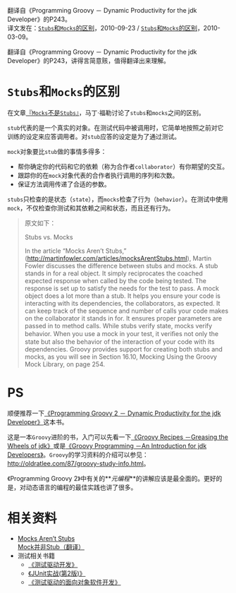 翻译自《Programming Groovy － Dynamic Productivity for the jdk Developer》的P243。  
译文发在：[`Stubs`和`Mocks`的区别](http://oldratlee.com/76/tech/java/stubs-vs-mocks.html)，2010-09-23 / [`Stubs`和`Mocks`的区别](http://blog.csdn.net/oldrat/archive/2010/03/09/5359198.aspx)，2010-03-09。

翻译自《Programming Groovy － Dynamic Productivity for the jdk Developer》的P243，讲得言简意赅，值得翻译出来理解。

`Stubs`和`Mocks`的区别
======================

在文章[『`Mocks`不是`Stubs`』](http://martinfowler.com/articles/mocksArentStubs.html)，马丁·福勒讨论了`stubs`和`mocks`之间的区别。

`stub`代表的是一个真实的对象。在测试代码中被调用时，它简单地按照之前对它训练的设定来应答调用者。对`stub`应答的设定是为了通过测试。

`mock`对象要比`stub`做的事情多得多：

- 帮你确定你的代码和它的依赖（称为合作者`collaborator`）有你期望的交互。
- 跟踪你的在`mock`对象代表的合作者执行调用的序列和次数。
- 保证方法调用传递了合适的参数。

`stubs`只检查的是状态（`state`），而`mocks`检查了行为（`behavior`）。在测试中使用`mock`，不仅检查你测试和其依赖之间和状态，而且还有行为。

> 原文如下：
> 
> Stubs vs. Mocks
> 
> In the article “Mocks Aren’t Stubs,” (<http://martinfowler.com/articles/mocksArentStubs.html>),
> Martin Fowler discusses the difference between stubs and mocks. A stub stands in for a real object.
> It simply reciprocates the coached expected response when called by the code being tested.
> The response is set up to satisfy the needs for the test to pass.
> A mock object does a lot more than a stub.
> It helps you ensure your code is interacting with its dependencies, the collaborators, as expected.
> It can keep track of the sequence and number of calls your code makes on the collaborator it stands in for.
> It ensures proper parameters are passed in to method calls.
> While stubs verify state, mocks verify behavior.
> When you use a mock in your test, it veriﬁes not only the state but also the behavior of the interaction of your code with its dependencies.
> Groovy provides support for creating both stubs and mocks, as you will see in Section 16.10, Mocking Using the Groovy Mock Library, on page 254.

PS
=============

顺便推荐一下[《Programming Groovy 2 － Dynamic Productivity for the jdk Developer》](https://book.douban.com/subject/22170571/)这本书。

这是一本`Groovy`进阶的书，入门可以先看一下[《Groovy Recipes －Greasing the Wheels of jdk》](https://book.douban.com/subject/2584518/)或是[《Groovy Programming －An Introduction for jdk Developers》](https://book.douban.com/subject/1969390/)。`Groovy`的学习资料的介绍可以参见：<http://oldratlee.com/87/groovy-study-info.html>。

《Programming Groovy 2》中有关的**_元编程_**的讲解应该是最全面的。更好的是，对动态语言的编程的最佳实践也讲了很多。

相关资料
=============

- [Mocks Aren’t Stubs](http://martinfowler.com/articles/mocksArentStubs.html)  
    [Mock并非Stub（翻译）](http://www.predatorray.me/Mock%E5%B9%B6%E9%9D%9EStub-%E7%BF%BB%E8%AF%91/)
- 测试相关书籍
    - [《测试驱动开发》](https://book.douban.com/subject/1230036/)
    - [《JUnit实战(第2版)》](https://book.douban.com/subject/10561424/)
    - [《测试驱动的面向对象软件开发》](https://book.douban.com/subject/4910582/)
